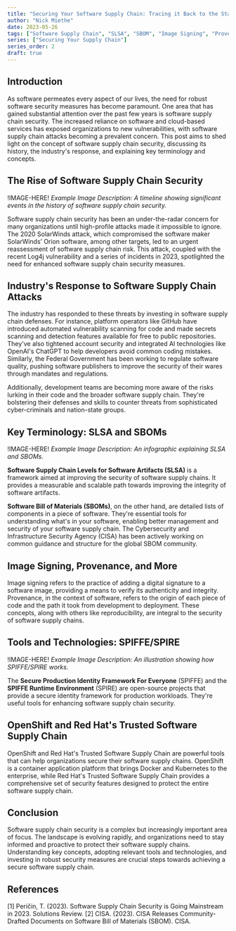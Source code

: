```yaml
---
title: "Securing Your Software Supply Chain: Tracing it Back to the Start"
author: "Nick Miethe"
date: 2023-05-26
tags: ["Software Supply Chain", "SLSA", "SBOM", "Image Signing", "Provenance", "SPIFFE/SPIRE", "OpenShift", "Red Hat"]
series: ["Securing Your Supply Chain"]
series_order: 2
draft: true
---
```


## Introduction

As software permeates every aspect of our lives, the need for robust software security measures has become paramount. One area that has gained substantial attention over the past few years is software supply chain security. The increased reliance on software and cloud-based services has exposed organizations to new vulnerabilities, with software supply chain attacks becoming a prevalent concern. This post aims to shed light on the concept of software supply chain security, discussing its history, the industry's response, and explaining key terminology and concepts.

## The Rise of Software Supply Chain Security

!IMAGE-HERE! *Example Image Description: A timeline showing significant events in the history of software supply chain security.*

Software supply chain security has been an under-the-radar concern for many organizations until high-profile attacks made it impossible to ignore. The 2020 SolarWinds attack, which compromised the software maker SolarWinds’ Orion software, among other targets, led to an urgent reassessment of software supply chain risk. This attack, coupled with the recent Log4j vulnerability and a series of incidents in 2023, spotlighted the need for enhanced software supply chain security measures.

## Industry's Response to Software Supply Chain Attacks

The industry has responded to these threats by investing in software supply chain defenses. For instance, platform operators like GitHub have introduced automated vulnerability scanning for code and made secrets scanning and detection features available for free to public repositories. They've also tightened account security and integrated AI technologies like OpenAI's ChatGPT to help developers avoid common coding mistakes. Similarly, the Federal Government has been working to regulate software quality, pushing software publishers to improve the security of their wares through mandates and regulations.

Additionally, development teams are becoming more aware of the risks lurking in their code and the broader software supply chain. They're bolstering their defenses and skills to counter threats from sophisticated cyber-criminals and nation-state groups.

## Key Terminology: SLSA and SBOMs

!IMAGE-HERE! *Example Image Description: An infographic explaining SLSA and SBOMs.*

**Software Supply Chain Levels for Software Artifacts (SLSA)** is a framework aimed at improving the security of software supply chains. It provides a measurable and scalable path towards improving the integrity of software artifacts.

**Software Bill of Materials (SBOMs)**, on the other hand, are detailed lists of components in a piece of software. They're essential tools for understanding what's in your software, enabling better management and security of your software supply chain. The Cybersecurity and Infrastructure Security Agency (CISA) has been actively working on common guidance and structure for the global SBOM community.

## Image Signing, Provenance, and More

Image signing refers to the practice of adding a digital signature to a software image, providing a means to verify its authenticity and integrity. Provenance, in the context of software, refers to the origin of each piece of code and the path it took from development to deployment. These concepts, along with others like reproducibility, are integral to the security of software supply chains.

## Tools and Technologies: SPIFFE/SPIRE

!IMAGE-HERE! *Example Image Description: An illustration showing how SPIFFE/SPIRE works.*

The **Secure Production Identity Framework For Everyone** (SPIFFE) and the **SPIFFE Runtime Environment** (SPIRE) are open-source projects that provide a secure identity framework for production workloads. They're useful tools for enhancing software supply chain security.

## OpenShift and Red Hat's Trusted Software Supply Chain

OpenShift and Red Hat's Trusted Software Supply Chain are powerful tools that can help organizations secure their software supply chains. OpenShift is a container application platform that brings Docker and Kubernetes to the enterprise, while Red Hat's Trusted Software Supply Chain provides a comprehensive set of security features designed to protect the entire software supply chain.

## Conclusion

Software supply chain security is a complex but increasingly important area of focus. The landscape is evolving rapidly, and organizations need to stay informed and proactive to protect their software supply chains. Understanding key concepts, adopting relevant tools and technologies, and investing in robust security measures are crucial steps towards achieving a secure software supply chain.

## References

[1] Peričin, T. (2023). Software Supply Chain Security is Going Mainstream in 2023. Solutions Review.
[2] CISA. (2023). CISA Releases Community-Drafted Documents on Software Bill of Materials (SBOM). CISA.
